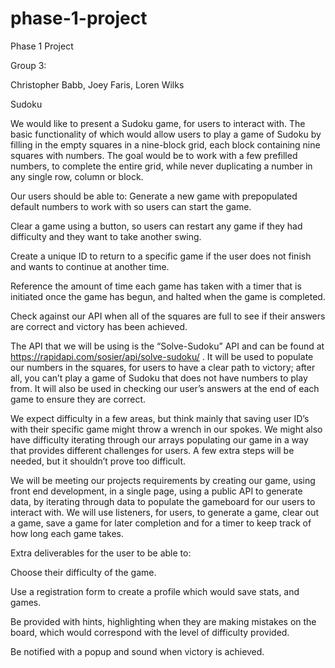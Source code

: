 # phase-1-project
Phase 1 Project

Group 3:

Christopher Babb, Joey Faris, Loren Wilks

Sudoku

We would like to present a Sudoku game, for users to interact with. The basic functionality of which would allow users to play a game of Sudoku by filling in the empty squares in a nine-block grid, each block containing nine squares with numbers. The goal would be to work with a few prefilled numbers, to complete the entire grid, while never duplicating a number in any single row, column or block.

Our users should be able to: 
Generate a new game with prepopulated default numbers to work with so users can start the game.

Clear a game using a button, so users can restart any game if they had difficulty and they want to take another swing.

Create a unique ID to return to a specific game if the user does not finish and wants to continue at another time.

Reference the amount of time each game has taken with a timer that is initiated once the game has begun, and halted when the game is completed.

Check against our API when all of the squares are full to see if their answers are correct and victory has been achieved.

The API that we will be using is the “Solve-Sudoku” API and can be found at https://rapidapi.com/sosier/api/solve-sudoku/ . It will be used to populate our numbers in the squares, for users to have a clear path to victory; after all, you can’t play a game of Sudoku that does not have numbers to play from. It will also be used in checking our user’s answers at the end of each game to ensure they are correct.

We expect difficulty in a few areas, but think mainly that saving user ID’s with their specific game might throw a wrench in our spokes. We might also have difficulty iterating through our arrays populating our game in a way that provides different challenges for users. A few extra steps will be needed, but it shouldn’t prove too difficult.

We will be meeting our projects requirements by creating our game, using front end development, in a single page, using a public API to generate data, by iterating through data to populate the gameboard for our users to interact with. We will use listeners, for users, to generate a game, clear out a game, save a game for later completion and for a timer to keep track of how long each game takes.

Extra deliverables for the user to be able to:

Choose their difficulty of the game.

Use a registration form to create a profile which would save stats, and games.

Be provided with hints, highlighting when they are making mistakes on the board, which would correspond with the level of difficulty provided.

Be notified with a popup and sound when victory is achieved.